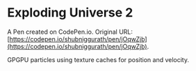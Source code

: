 # Exploding Universe 2

A Pen created on CodePen.io. Original URL: [https://codepen.io/shubniggurath/pen/jOqwZjb](https://codepen.io/shubniggurath/pen/jOqwZjb).

GPGPU particles using texture caches for position and velocity.
